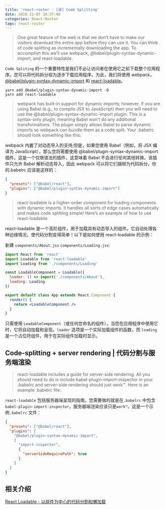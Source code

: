 ```yaml
---
title: 'react-router - [译] Code Splitting'
date: 2018-11-07 10:37:40
categories: React-Router
tags: react-router
---
```


> One great feature of the web is that we don’t have to make our visitors download the entire app before they can use it. You can think of code splitting as incrementally downloading the app. To accomplish this we’ll use webpack, @babel/plugin-syntax-dynamic-import, and react-loadable.

`Code Spliting` 的一个重要特性是我们不必让访问者在使用它之前下载整个应用程序。您可以将代码拆分视为逐步下载应用程序。为此，我们将使用 webpack，[@babel/plugin-syntax-dynamic-import](https://www.npmjs.com/package/@babel/plugin-syntax-dynamic-import) 和 [react-loadable](https://www.npmjs.com/package/react-loadable)。

```
yarn add @babel/plugin-syntax-dynamic-import -D
yarn add react-loadable
```

> webpack has built-in support for dynamic imports; however, if you are using Babel (e.g., to compile JSX to JavaScript) then you will need to use the @babel/plugin-syntax-dynamic-import plugin. This is a syntax-only plugin, meaning Babel won’t do any additional transformations. The plugin simply allows Babel to parse dynamic imports so webpack can bundle them as a code split. Your .babelrc should look something like this:

webpack 内置了对动态导入的支持;但是，如果您使用 Babel（例如，将 JSX 编译为 JavaScript），那么您将需要使用 @babel/plugin-syntax-dynamic-import 插件。这是一个仅限语法的插件，这意味着 Babel 不会进行任何其他转换。该插件只允许 Babel 解析动态导入，因此 webpack 可以将它们捆绑为代码拆分。你的.babelrc 应该是这样的：

```json
{
  "presets": ["@babel/react"],
  "plugins": ["@babel/plugin-syntax-dynamic-import"]
}
```

> react-loadable is a higher-order component for loading components with dynamic imports. It handles all sorts of edge cases automatically and makes code splitting simple! Here’s an example of how to use react-loadable:

react-loadable 是一个高阶组件，用于加载具有动态导入的组件。它自动处理各种边缘情况，使代码分割变得简单！以下是如何使用 react-loadable 的示例：

新建 `components/About.jsx` `components/Loading.jsx`:

```jsx
import React from 'react'
import Loadable from 'react-loadable'
import Loading from './components/Loading'

const LoadableComponent = Loadable({
  loader: () => import('./components/About'),
  loading: Loading
})

export default class App extends React.Component {
  render() {
    return <LoadableComponent />
  }
}
```

只需使用 `LoadableComponent`（或任何您命名的组件），当您在应用程序中使用它时，它将自动加载和呈现。`loader` 选项是一个实际加载组件的函数，而 `loading` 是一个占位符组件，用于在实际组件加载时显示。

## Code-splitting + server rendering | 代码分割与服务端渲染

> react-loadable includes a guide for server-side rendering. All you should need to do is include babel-plugin-import-inspector in your .babelrc and server-side rendering should just work™. Here is an example .babelrc file:

`react-loadable` 包括服务器端呈现的指南。您需要做的就是在`.babelrc` 中包含 `babel-plugin-import-inspector`，服务器端渲染应该只是`work™`。这是一个示例`.babelrc` 文件：

```json
{
  "presets": ["@babel/react"],
  "plugins": [
    "@babel/plugin-syntax-dynamic-import",
    [
      "import-inspector",
      {
        "serverSideRequirePath": true
      }
    ]
  ]
}
```

## 相关介绍

[React Loadable - 以组件为中心的代码分割和懒加载](https://www.jianshu.com/p/697669781276)